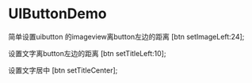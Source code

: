 UIButtonDemo
============

简单设置uibutton 的imageview离button左边的距离
[btn setImageLeft:24];

设置文字离button左边的距离
[btn setTitleLeft:10];

设置文字居中
[btn setTitleCenter];
